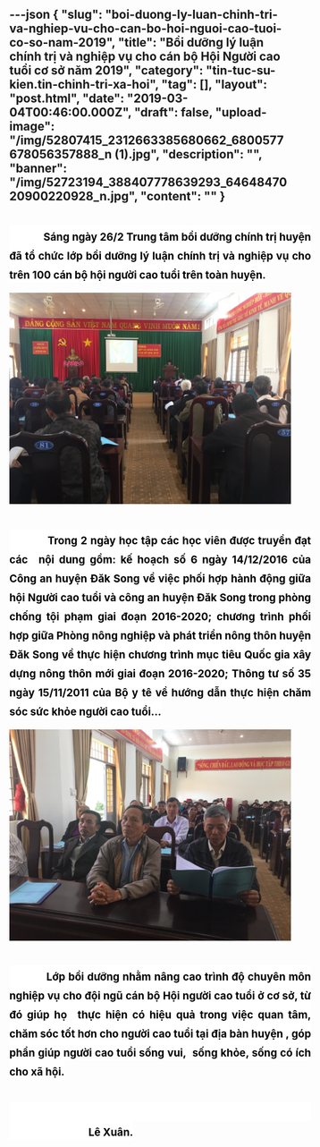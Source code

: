 ---json
{
    "slug": "boi-duong-ly-luan-chinh-tri-va-nghiep-vu-cho-can-bo-hoi-nguoi-cao-tuoi-co-so-nam-2019",
    "title": "Bồi dưỡng lý luận chính trị và nghiệp vụ cho cán bộ Hội Người cao tuổi cơ sở năm 2019",
    "category": "tin-tuc-su-kien.tin-chinh-tri-xa-hoi",
    "tag": [],
    "layout": "post.html",
    "date": "2019-03-04T00:46:00.000Z",
    "draft": false,
    "upload-image": "/img/52807415_2312663385680662_6800577678056357888_n (1).jpg",
    "description": "",
    "banner": "/img/52723194_388407778639293_6464847020900220928_n.jpg",
    "__content__": ""
}
---
<h1 style="margin-left:0in; margin-right:-26.95pt; text-align:justify"><span style="background-color:white"><span style="font-size:14.0pt"><span style="color:black">&nbsp; &nbsp; &nbsp; &nbsp; &nbsp; &nbsp; &nbsp;S&aacute;ng ng&agrave;y 26/2 Trung t&acirc;m bồi dưỡng ch&iacute;nh trị huyện đ&atilde; tổ chức lớp bồi dưỡng l&yacute; luận ch&iacute;nh trị v&agrave; nghiệp vụ cho tr&ecirc;n 100 c&aacute;n bộ hội người cao tuổi tr&ecirc;n to&agrave;n huyện.</span></span></span></h1>

<p><span style="background-color:white"><span style="font-size:14.0pt"><span style="color:black"><img alt="" src="/img/52896774_1955426497916821_3903156245837643776_n.jpg" /></span></span></span></p>

<h1 style="margin-left:0in; margin-right:-26.95pt; text-align:justify"><span style="background-color:white"><span style="font-size:14.0pt"><span style="color:black">&nbsp;&nbsp;&nbsp;&nbsp;&nbsp;&nbsp;&nbsp;&nbsp;&nbsp;&nbsp;&nbsp; Trong 2 ng&agrave;y học tập c&aacute;c học vi&ecirc;n được truyền đạt c&aacute;c </span></span>&nbsp;<span style="font-size:14.0pt"><span style="background-color:white"><span style="color:black">nội dung gồm: kế hoạch số 6 ng&agrave;y 14/12/2016 của C&ocirc;ng an huyện Đăk Song về việc phối hợp h&agrave;nh động giữa hội Người cao tuổi v&agrave; c&ocirc;ng an huyện Đăk Song trong ph&ograve;ng chống tội phạm giai đoạn 2016-2020; chương tr&igrave;nh phối hợp giữa Ph&ograve;ng n&ocirc;ng nghiệp v&agrave; ph&aacute;t triển n&ocirc;ng th&ocirc;n huyện Đăk Song về thực hiện chương tr&igrave;nh mục ti&ecirc;u Quốc gia x&acirc;y dựng n&ocirc;ng th&ocirc;n mới giai đoạn 2016-2020; Th&ocirc;ng tư số 35 ng&agrave;y 15/11/2011 của Bộ y t&ecirc; về hướng dẫn thực hiện chăm s&oacute;c sức khỏe người cao tuổi&hellip;</span></span></span></span></h1>

<p><span style="background-color:white"><span style="font-size:14.0pt"><span style="background-color:white"><span style="color:black"><img alt="" src="/img/52807415_2312663385680662_6800577678056357888_n (1).jpg" /></span></span></span></span></p>

<h1 style="margin-left:0in; margin-right:-26.95pt; text-align:justify"><span style="background-color:white"><span style="font-size:14.0pt"><span style="color:black">&nbsp;&nbsp;&nbsp;&nbsp;&nbsp;&nbsp;&nbsp;&nbsp;&nbsp;&nbsp;&nbsp; Lớp bồi dưỡng nhằm n&acirc;ng cao tr&igrave;nh độ chuy&ecirc;n m&ocirc;n nghiệp vụ cho đội ngũ c&aacute;n bộ Hội người cao tuổi ở cơ sở, từ đ&oacute; gi&uacute;p họ </span></span>&nbsp;<span style="font-size:14.0pt"><span style="background-color:white"><span style="color:black">thực hiện c&oacute; hiệu quả trong việc quan t&acirc;m, chăm s&oacute;c tốt hơn cho người cao tuổi tại địa b&agrave;n huyện , g&oacute;p phần gi&uacute;p người cao tuổi sống vui,&nbsp; sống khỏe, sống c&oacute; &iacute;ch cho x&atilde; hội.</span></span></span></span></h1>

<h1 style="margin-left:0in; margin-right:-26.95pt; text-align:justify"><span style="background-color:white"><span style="font-size:14.0pt"><span style="background-color:white"><span style="color:black">&nbsp; &nbsp; &nbsp; &nbsp; &nbsp; &nbsp; &nbsp; &nbsp; &nbsp; &nbsp; &nbsp; &nbsp; &nbsp; &nbsp; &nbsp; &nbsp; &nbsp; &nbsp; &nbsp; &nbsp; &nbsp; &nbsp; &nbsp; &nbsp; &nbsp; &nbsp; &nbsp; &nbsp; &nbsp; &nbsp; &nbsp; &nbsp; &nbsp; &nbsp; &nbsp; &nbsp; &nbsp; &nbsp; &nbsp; &nbsp; &nbsp; &nbsp; &nbsp; &nbsp; &nbsp; &nbsp; &nbsp; &nbsp; &nbsp; &nbsp; &nbsp; &nbsp; &nbsp; &nbsp; &nbsp; &nbsp; &nbsp; &nbsp; &nbsp; &nbsp; &nbsp; &nbsp; &nbsp; &nbsp; &nbsp; &nbsp; &nbsp; &nbsp; &nbsp; &nbsp; &nbsp; &nbsp; &nbsp; &nbsp; &nbsp; &nbsp; &nbsp; L&ecirc; Xu&acirc;n.</span></span></span></span></h1>
